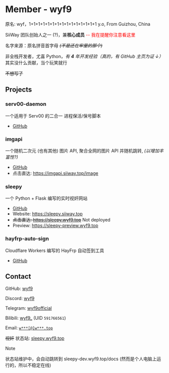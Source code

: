 # Member - wyf9

原名: wyf，1+1+1+1+1+1+1+1+1+1+1+1+1+1+1 y.o, From Guizhou, China

SiiWay 团队创始人之一 (?)，兼**核心成员** <font color=red> -- 我在提醒你注意看这里</font>

<!-- 可见我的加群问题提示之多 -->

名字来源：原名拼音首字母 *~~(不是还在牢里的那个)~~*

非全栈开发者，尤喜 Python，*有 **4** 年开发经验（真的，有 GitHub 主页为证 ↓）* 其实没什么贡献，当个玩笑就行

~~不想写了~~

## Projects

### serv00-daemon

一个适用于 Serv00 的二合一 进程保活/保号脚本

* [GitHub](https://github.com/siiway/serv00-daemon)

### imgapi

一个随机二次元 (也有其他) 图片 API, 聚合全网的图片 API 并随机跳转, *(以增加丰富性?)*

* [GitHub](https://github.com/siiway/imgapi)
* 点击直达: https://imgapi.siiway.top/image

### sleepy

一个 Python + Flask 编写的实时视奸网站

* [GitHub](https://github.com/sleepy-project/sleepy)
* Website: https://sleepy.siiway.top
* ~~点击直达: https://sleepy.wyf9.top~~ Not deployed
* Preview: https://sleepy-preview.wyf9.top

### hayfrp-auto-sign

Cloudflare Workers 编写的 HayFrp 自动签到工具

* [GitHub](https://github.com/wyf9/hayfrp-auto-sign)

## Contact

GitHub: [wyf9](https://github.com/wyf9)

Discord: [wyf9](https://discord.com/users/992995849946804304)

Telegram: [wyf9official](https://t.me/wyf9official)

Bilibili: [wyf9_](https://space.bilibili.com/591766561) (UID `591766561`)

Email: [`w***[@]w***.top`](https://siiway.top/t/m/wyf9/wyf9.top)

~~视奸~~ 状态站: [sleepy.wyf9.top](https://sleepy.wyf9.top)

> [!NOTE]
> 状态站维护中，会自动跳转到 sleepy-dev.wyf9.top/docs (然而是个人电脑上运行的，所以不稳定在线)
